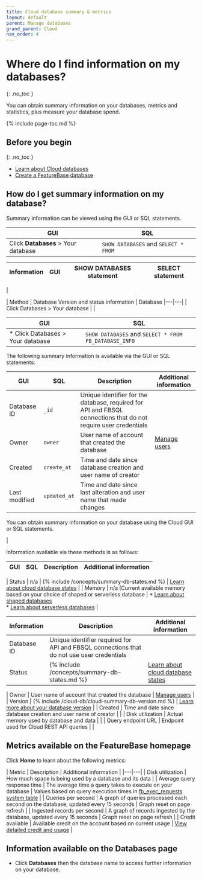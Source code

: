 ```yaml
---
title: Cloud database summary & metrics
layout: default
parent: Manage databases
grand_parent: Cloud
nav_order: 4
---
```


# Where do I find information on my databases?
{: .no_toc }

You can obtain summary information on your databases, metrics and statistics, plus measure your database spend.

{% include page-toc.md %}

## Before you begin
{: .no_toc }

* [Learn about Cloud databases](/docs/cloud/cloud-databases/cloud-db-manage)
* [Create a FeatureBase database](/docs/cloud/cloud-databases/cloud-db-create)

## How do I get summary information on my database?

Summary information can be viewed using the GUI or SQL statements.

| GUI | SQL |
|---|---|
| Click **Databases** > Your database | `SHOW DATABASES` and `SELECT * FROM `|

| Information | GUI | SHOW DATABASES statement | SELECT statement |
|---|---|---|---|
|


| Method | Database Version and status information | Database
|---|---|
| Click Databases > Your database |
|


| GUI | SQL |
|---|---|
| * Click Databases > Your database | `SHOW DATABASES` and `SELECT * FROM FB_DATABASE_INFO` |





The following summary information is available via the GUI or SQL statements:


| GUI | SQL | Description | Additional information |
|---|---|---|---|
| Database ID | `_id` | Unique identifier for the database, required for API and FBSQL connections that do not require user credentials |  |
| Owner | `owner` | User name of account that created the database | [Manage users](/docs/cloud/cloud-users/cloud-users-manage) |
| Created | `create_at` |Time and date since database creation and user name of creator |  |
| Last modified | `updated_at` | Time and date since last alteration and user name that made changes |  |

You can obtain summary information on your database using the Cloud GUI or SQL statements.


|

Information available via these methods is as follows:

| GUI | SQL | Description | Additional information |
|---|---|---|---|




| Status | n/a | {% include /concepts/summary-db-states.md %} | [Learn about cloud database states](/docs/cloud/cloud-databases/cloud-db-states) |
| Memory | n/a |Current available memory based on your choice of shaped or serverless database | * [Learn about shaped databases](/docs/cloud/cloud-databases/cloud-db-shaped)<br/>* [Learn about serverless databases](/docs/cloud/cloud-databases/cloud-db-shaped) |


| Information | Description | Additional information |
|---|---|---|
| Database ID | Unique identifier required for API and FBSQL connections that do not use user credentials |   |
| Status | {% include /concepts/summary-db-states.md %} | [Learn about cloud database states](/docs/cloud/cloud-databases/cloud-db-states) |

| Owner | User name of account that created the database | [Manage users](/docs/cloud/cloud-users/cloud-users-manage) |
| Version | {% include /cloud-db/cloud-summary-db-version.md %} | [Learn more about your database version](/docs/cloud/cloud-databases/cloud-db-versions) |
| Created | Time and date since database creation and user name of creator |  |
| Disk utilization | Actual memory used by database and data |  |
| Query endpoint URL | Endpoint used for Cloud REST API queries |  |






## Metrics available on the FeatureBase homepage

Click **Home** to learn about the following metrics:

| Metric | Description | Additional information |
|---|---|
| Disk utilization | How much space is being used by a database and its data |
| Average query response time | The average time a query takes to execute on your database | Values based on query execution times in [fb_exec_requests system table](/docs/sql-guide/system-tables/system-tables-home/#fb_exec_requests) |
| Queries per second | A graph of queries processed each second on the database, updated every 15 seconds | Graph reset on page refresh |
| Ingested records per second | A graph of records ingested by the database, updated every 15 seconds | Graph reset on page refresh |
| Credit available | Available credit on the account based on current usage | [View detailed credit and usage](/docs/cloud/cloud-org-manage) |

## Information available on the Databases page

* Click **Databases** then the database name to access further information on your database.
